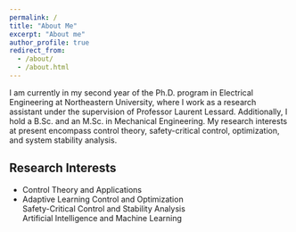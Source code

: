 ```yaml
---
permalink: /
title: "About Me"
excerpt: "About me"
author_profile: true
redirect_from: 
  - /about/
  - /about.html
---
```


I am currently in my second year of the Ph.D. program in Electrical Engineering at Northeastern University, where I work as a research assistant under the supervision of Professor Laurent Lessard. Additionally, I hold a B.Sc. and an M.Sc. in Mechanical Engineering. My research interests at present encompass control theory, safety-critical control, optimization, and system stability analysis.

## Research Interests
* Control Theory and Applications <br>
* Adaptive Learning Control and Optimization <br>
Safety-Critical Control and Stability Analysis <br>
Artificial Intelligence and Machine Learning <br>
